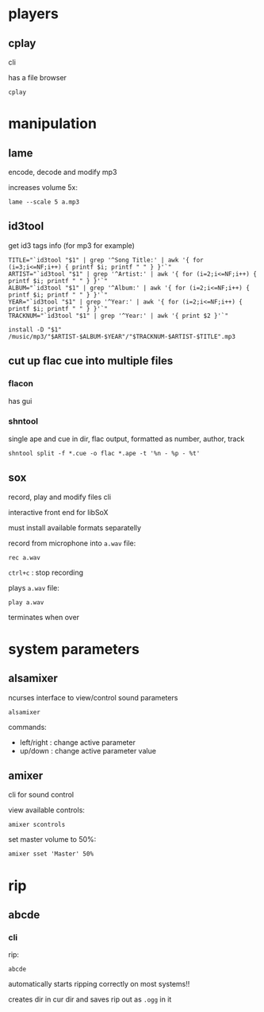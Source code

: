 # players

## cplay

cli

has a file browser

    cplay

# manipulation

## lame

encode, decode and modify mp3

increases volume 5x:

    lame --scale 5 a.mp3

## id3tool

get id3 tags info (for mp3 for example)

    TITLE="`id3tool "$1" | grep '^Song Title:' | awk '{ for (i=3;i<=NF;i++) { printf $i; printf " " } }'`"
    ARTIST="`id3tool "$1" | grep '^Artist:' | awk '{ for (i=2;i<=NF;i++) { printf $i; printf " " } }'`"
    ALBUM="`id3tool "$1" | grep '^Album:' | awk '{ for (i=2;i<=NF;i++) { printf $i; printf " " } }'`"
    YEAR="`id3tool "$1" | grep '^Year:' | awk '{ for (i=2;i<=NF;i++) { printf $i; printf " " } }'`"
    TRACKNUM="`id3tool "$1" | grep '^Year:' | awk '{ print $2 }'`"

    install -D "$1" /music/mp3/"$ARTIST-$ALBUM-$YEAR"/"$TRACKNUM-$ARTIST-$TITLE".mp3

## cut up flac cue into multiple files

### flacon

has gui

### shntool

single ape and cue in dir, flac output, formatted as number, author, track

    shntool split -f *.cue -o flac *.ape -t '%n - %p - %t'

## sox

record, play and modify files cli

interactive front end for libSoX

must install available formats separatelly

record from microphone into `a.wav` file:

    rec a.wav

`ctrl+c` : stop recording

plays `a.wav` file:

    play a.wav

terminates when over

# system parameters

## alsamixer

ncurses interface to view/control sound parameters

    alsamixer

commands:

- left/right : change active parameter
- up/down    : change active parameter value

## amixer

cli for sound control

view available controls:

    amixer scontrols

set master volume to 50%:

    amixer sset 'Master' 50%

# rip

## abcde

### cli

rip:

    abcde

automatically starts ripping correctly on most systems!!

creates dir in cur dir and saves rip out as `.ogg` in it
